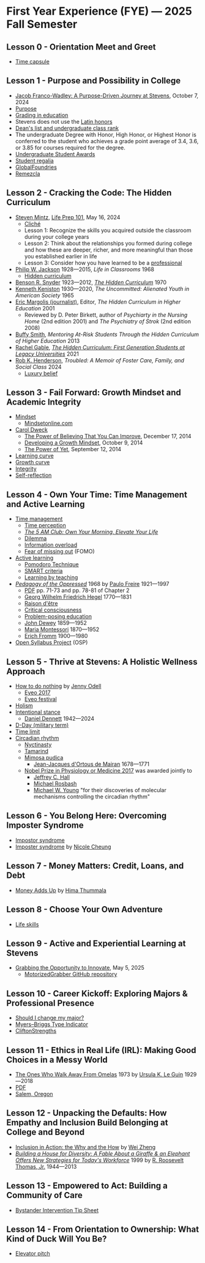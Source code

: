 # First Year Experience (FYE) &mdash; 2025 Fall Semester
## Lesson 0 - Orientation Meet and Greet
* [Time capsule](https://en.wikipedia.org/wiki/Time_capsule)
## Lesson 1 - Purpose and Possibility in College
* [Jacob Franco-Wadley: A Purpose-Driven Journey at Stevens](https://www.stevens.edu/news/jacob-franco-wadley-a-purpose-driven-journey-at-stevens), October 7, 2024
* [Purpose](https://en.wikipedia.org/wiki/Purpose)
* [Grading in education](https://en.wikipedia.org/wiki/Grading_in_education)
* Stevens does not use the [Latin honors](https://en.wikipedia.org/wiki/Latin_honors)
* [Dean's list and undergraduate class rank](https://www.stevens.edu/office-of-the-registrar/deans-list)
* The undergraduate Degree with Honor, High Honor, or Highest Honor is conferred to the student who achieves a grade point average of 3.4, 3.6, or 3.85 for courses required for the degree.
* [Undergraduate Student Awards](https://www.stevens.edu/student-life/student-affairs/student-awards)
* [Student regalia](https://www.stevens.edu/commencement/student-regalia)
* [GlobalFoundries](https://en.wikipedia.org/wiki/GlobalFoundries)
* [Remezcla](https://en.wikipedia.org/wiki/Remezcla)
## Lesson 2 - Cracking the Code: The Hidden Curriculum
* [Steven Mintz](https://en.wikipedia.org/wiki/Steven_Mintz), [Life Prep 101](https://www.insidehighered.com/opinion/columns/higher-ed-gamma/2024/05/16/how-hidden-curriculum-prepares-students-post-college), May 16, 2024
  * [Cliché](https://en.wikipedia.org/wiki/Clich%C3%A9)
  * Lesson 1: Recognize the skills you acquired outside the classroom during your college years
  * Lesson 2: Think about the relationships you formed during college and how these are deeper, richer, and more meaningful than those you established earlier in life
  * Lesson 3: Consider how you have learned to be a [professional](https://en.wikipedia.org/wiki/Professional)
* [Philip W. Jackson](https://en.wikipedia.org/wiki/Philip_W._Jackson) 1928&mdash;2015, *Life in Classrooms* 1968
  * [Hidden curriculum](https://en.wikipedia.org/wiki/Hidden_curriculum)
* [Benson R. Snyder](https://www.amacad.org/person/benson-r-snyder) 1923&mdash;2012, [*The Hidden Curriculum*](https://en.wikipedia.org/wiki/The_Hidden_Curriculum) 1970
* [Kenneth Keniston](https://en.wikipedia.org/wiki/Kenneth_Keniston) 1930&mdash;2020, *The Uncommitted: Alienated Youth in American Society* 1965
* [Eric Margolis (journalist)](https://en.wikipedia.org/wiki/Eric_Margolis_(journalist)), Editor, *The Hidden Curriculum in Higher Education* 2001
  * Reviewed by D. Peter Birkett, author of *Psychiarty in the Nursing Home* (2nd edition 2001) and *The Psychiatry of Strok* (2nd edition 2008)
* [Buffy Smith](https://dfc.stthomas.edu/about/faculty-staff/buffy-smith/), *Mentoring At-Risk Students Through the Hidden Curriculum of Higher Education* 2013
* [Rachel Gable](https://press.princeton.edu/our-authors/gable-rachel), [*The Hidden Curriculum: First Generation Students at Legacy Universities*](https://press.princeton.edu/books/hardcover/9780691190761/the-hidden-curriculum) 2021
* [Rob K. Henderson](https://en.wikipedia.org/wiki/Rob_K._Henderson), *Troubled: A Memoir of Foster Care, Family, and Social Class* 2024
  * [Luxury belief](https://en.wikipedia.org/wiki/Luxury_belief)
## Lesson 3 - Fail Forward: Growth Mindset and Academic Integrity
* [Mindset](https://en.wikipedia.org/wiki/Mindset)
  * [Mindsetonline.com](https://mindsetonline.com/)
* [Carol Dweck](https://en.wikipedia.org/wiki/Carol_Dweck)
  * [The Power of Believing That You Can Improve](https://www.youtube.com/watch?v=_X0mgOOSpLU&t=231s), December 17, 2014
  * [Developing a Growth Mindset](https://www.youtube.com/watch?v=hiiEeMN7vbQ), October 9, 2014
  * [The Power of Yet](https://www.youtube.com/watch?v=J-swZaKN2Ic), September 12, 2014
* [Learning curve](https://en.wikipedia.org/wiki/Learning_curve)
* [Growth curve](https://en.wikipedia.org/wiki/Growth_curve)
* [Integrity](https://en.wikipedia.org/wiki/Integrity)
* [Self-reflection](https://en.wikipedia.org/wiki/Self-reflection)
## Lesson 4 - Own Your Time: Time Management and Active Learning
* [Time management](https://en.wikipedia.org/wiki/Time_management)
  * [Time perception](https://en.wikipedia.org/wiki/Time_perception)
  * [*The 5 AM Club: Own Your Morning, Elevate Your Life*](https://en.wikipedia.org/wiki/The_5am_Club)
  * [Dilemma](https://en.wikipedia.org/wiki/Dilemma)
  * [Information overload](https://en.wikipedia.org/wiki/Information_overload)
  * [Fear of missing out](https://en.wikipedia.org/wiki/Fear_of_missing_out) (FOMO)
* [Active learning](https://en.wikipedia.org/wiki/Active_learning)
  * [Pomodoro Technique](https://en.wikipedia.org/wiki/Pomodoro_Technique)
  * [SMART criteria](https://en.wikipedia.org/wiki/SMART_criteria)
  * [Learning by teaching](https://en.wikipedia.org/wiki/Learning_by_teaching)
* [*Pedagogy of the Oppressed*](https://en.wikipedia.org/wiki/Pedagogy_of_the_Oppressed) 1968 by [Paulo Freire](https://en.wikipedia.org/wiki/Paulo_Freire) 1921&mdash;1997
  * [PDF](https://files.libcom.org/files/Paulo%20Freire,%20Myra%20Bergman%20Ramos,%20Donaldo%20Macedo%20-%20Pedagogy%20of%20the%20Oppressed,%2030th%20Anniversary%20Edition%20(2000,%20Bloomsbury%20Academic).pdf) pp. 71-73 and pp. 78-81 of Chapter 2
  * [Georg Wilhelm Friedrich Hegel](https://en.wikipedia.org/wiki/Georg_Wilhelm_Friedrich_Hegel) 1770&mdash;1831
  * [Raison d'être](https://en.wikipedia.org/wiki/Raison_d%27%C3%AAtre)
  * [Critical consciousness](https://en.wikipedia.org/wiki/Critical_consciousness)
  * [Problem-posing education](https://en.wikipedia.org/wiki/Problem-posing_education)  
  * [John Dewey](https://en.wikipedia.org/wiki/John_Dewey) 1859&mdash;1952
  * [Maria Montessori](https://en.wikipedia.org/wiki/Maria_Montessori) 1870&mdash;1952
  * [Erich Fromm](https://en.wikipedia.org/wiki/Erich_Fromm) 1900&mdash;1980
* [Open Syllabus Project](https://en.wikipedia.org/wiki/Open_Syllabus_Project) (OSP)
## Lesson 5 - Thrive at Stevens: A Holistic Wellness Approach
* [How to do nothing](https://medium.com/@the_jennitaur/how-to-do-nothing-57e100f59bbb) by [Jenny Odell](https://en.wikipedia.org/wiki/Jenny_Odell)
  * [Eyeo 2017](https://vimeo.com/232544904)
  * [Eyeo festival](https://en.wikipedia.org/wiki/Eyeo_festival)
* [Holism](https://en.wikipedia.org/wiki/Holism)
* [Intentional stance](https://en.wikipedia.org/wiki/Intentional_stance)
  * [Daniel Dennett](https://en.wikipedia.org/wiki/Daniel_Dennett) 1942&mdash;2024
* [D-Day (military term)](https://en.wikipedia.org/wiki/D-Day_(military_term))
* [Time limit](https://en.wikipedia.org/wiki/Time_limit)
* [Circadian rhythm](https://en.wikipedia.org/wiki/Circadian_rhythm)
  * [Nyctinasty](https://en.wikipedia.org/wiki/Nyctinasty)
  * [Tamarind](https://en.wikipedia.org/wiki/Tamarind)
  * [Mimosa pudica](https://en.wikipedia.org/wiki/Mimosa_pudica)
    * [Jean-Jacques d'Ortous de Mairan](https://en.wikipedia.org/wiki/Jean-Jacques_d%27Ortous_de_Mairan) 1678&mdash;1771
  * [Nobel Prize in Physiology or Medicine 2017](https://www.nobelprize.org/prizes/medicine/2017/summary/) was awarded jointly to
    * [Jeffrey C. Hall](https://en.wikipedia.org/wiki/Jeffrey_C._Hall)
    * [Michael Rosbash](https://en.wikipedia.org/wiki/Michael_Rosbash)
    * [Michael W. Young](https://en.wikipedia.org/wiki/Michael_W._Young) \"for their discoveries of molecular mechanisms controlling the circadian rhythm"
## Lesson 6 - You Belong Here: Overcoming Imposter Syndrome
* [Impostor syndrome](https://en.wikipedia.org/wiki/Impostor_syndrome)
* [Imposter syndrome](https://thestute.com/2023/09/29/imposter-syndrome/) by [Nicole Cheung](https://www.linkedin.com/in/nicole-cheung-551500261/)
## Lesson 7 - Money Matters: Credit, Loans, and Debt
* [Money Adds Up](https://thestute.com/2023/12/01/money-adds-up/) by [Hima Thummala](https://www.linkedin.com/in/himathummala/)
## Lesson 8 - Choose Your Own Adventure
* [Life skills](https://en.wikipedia.org/wiki/Life_skills)
## Lesson 9 - Active and Experiential Learning at Stevens
* [Grabbing the Opportunity to Innovate](https://www.stevens.edu/news/computer-science-thomas-weinhardt-tool-grabber), May 5, 2025
  * [MotorizedGrabber GitHub repository](https://github.com/tjamesw123/MotorizedGrabber)
## Lesson 10 - Career Kickoff: Exploring Majors & Professional Presence
* [Should I change my major?](https://thestute.com/2023/11/03/should-i-change-my-major-2/)
* [Myers–Briggs Type Indicator](https://en.wikipedia.org/wiki/Myers%E2%80%93Briggs_Type_Indicator)
* [CliftonStrengths](https://en.wikipedia.org/wiki/CliftonStrengths)
## Lesson 11 - Ethics in Real Life (IRL): Making Good Choices in a Messy World
* [The Ones Who Walk Away From Omelas](https://en.wikipedia.org/wiki/The_Ones_Who_Walk_Away_from_Omelas) 1973 by [Ursula K. Le Guin](https://en.wikipedia.org/wiki/Ursula_K._Le_Guin) 1929&mdash;2018
* [PDF](https://shsdavisapes.pbworks.com/f/Omelas.pdf)
* [Salem, Oregon](https://en.wikipedia.org/wiki/Salem,_Oregon)
## Lesson 12 - Unpacking the Defaults: How Empathy and Inclusion Build Belonging at College and Beyond
* [Inclusion in Action: the Why and the How](https://www.youtube.com/watch?v=E93SQhsz8eA) by [Wei Zheng](https://www.stevens.edu/profile/wzheng11)
* [*Building a House for Diversity: A Fable About a Giraffe & an Elephant Offers New Strategies for Today's Workforce*](https://www.amazon.com/Building-House-Diversity-Strategies-Workforce/dp/0814404634) 1999 by [R. Roosevelt Thomas, Jr.](https://en.wikipedia.org/wiki/R._Roosevelt_Thomas,_Jr.) 1944&mdash;2013
## Lesson 13 - Empowered to Act: Building a Community of Care
* [Bystander Intervention Tip Sheet](https://www.apa.org/pi/health-equity/bystander-intervention)
## Lesson 14 - From Orientation to Ownership: What Kind of Duck Will You Be?
* [Elevator pitch](https://en.wikipedia.org/wiki/Elevator_pitch)
